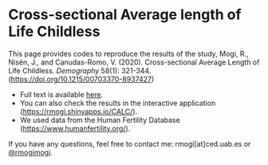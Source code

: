 # Cross-sectional Average length of Life Childless

This page provides codes to reproduce the results of the study, Mogi, R., Nisén, J., and Canudas-Romo, V. (2020). Cross-sectional Average Length of Life Childless. *Demography* 58(1): 321-344. (https://doi.org/10.1215/00703370-8937427)

* Full text is available [here](https://read.dukeupress.edu/demography/article/doi/10.1215/00703370-8937427/167783/Cross-Sectional-Average-Length-of-Life-Childless). 
* You can also check the results in the interactive application (https://rmogi.shinyapps.io/CALC/).
* We used data from the Human Fertility Database (https://www.humanfertility.org/).

If you have any questions, feel free to contact me: rmogi[at]ced.uab.es or [\@rmogimogi](https://twitter.com/rmogimogi).
